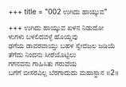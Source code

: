 +++
title = "002 ಉಗಿದು ಹಾಯ್ಕುವ"

+++
ಉಗಿದು ಹಾಯ್ಕುವ ಖಳನ ನಿಡುದೋ  
ಳುಗಳು ಬಳಲಿದವಳ್ಳೆ ಹೊಯ್ದವು  
ಢಗೆಯ ಡಾವರವಾಯ್ತು ಬಹಳ ಸ್ವೇದಜಲ ಜಡಿಯೆ  
ತೆಗೆದು ನಿಂದನು ಸೀರೆಯೊಟ್ಟಿಲು  
ಗಗನವನು ಗಾಹಿಸಿತು ಗರುವೆಯ  
ಬಗೆಗೆ ಬೀಸರವಿಲ್ಲ ಬೆರಗಾದುದು ಮಹಾಸ್ಥಾನ    ॥2॥